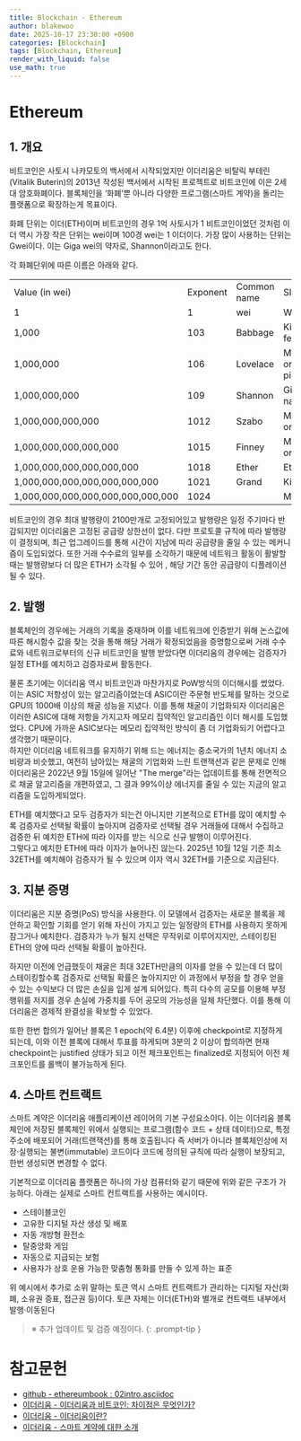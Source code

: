 ```yaml
---
title: Blockchain - Ethereum
author: blakewoo
date: 2025-10-17 23:30:00 +0900
categories: [Blockchain]
tags: [Blockchain, Ethereum] 
render_with_liquid: false
use_math: true
---
```


# Ethereum
## 1. 개요
비트코인은 사토시 나카모토의 백서에서 시작되었지만 이더리움은 비탈릭 부테린(Vitalik Buterin)의 2013년 작성된 백서에서 시작된 프로젝트로 비트코인에 이은 2세대 암호화폐이다.
블록체인을 ‘화폐’뿐 아니라 다양한 프로그램(스마트 계약)을 돌리는 플랫폼으로 확장하는게 목표이다.

화폐 단위는 이더(ETH)이며 비트코인의 경우 1억 사토시가 1 비트코인이었던 것처럼 이더 역시 가장 작은 단위는 wei이며 100경 wei는 1 이더이다.
가장 많이 사용하는 단위는 Gwei이다. 이는 Giga wei의 약자로, Shannon이라고도 한다.
 
각 화폐단위에 따른 이름은 아래와 같다.

<table>
    <tr>
        <td>Value (in wei)</td>
        <td>Exponent</td>
        <td>Common name</td>
        <td>SI name </td>
    </tr>
    <tr>
        <td>1</td>
        <td>1</td>
        <td>wei</td>
        <td>Wei </td>
    </tr>
    <tr>
        <td>1,000</td>
        <td>103</td>
        <td>Babbage</td>
        <td>Kilowei or femtoether </td>
    </tr>
    <tr>
        <td>1,000,000</td>
        <td>106</td>
        <td>Lovelace</td>
        <td>Megawei or picoether </td>
    </tr>
    <tr>
        <td>1,000,000,000</td>
        <td>109</td>
        <td>Shannon</td>
        <td>Gigawei or nanoether </td>
    </tr>
    <tr>
        <td>1,000,000,000,000</td>
        <td>1012</td>
        <td>Szabo</td>
        <td>Microether or micro </td>
    </tr>
    <tr>
        <td>1,000,000,000,000,000</td>
        <td>1015</td>
        <td>Finney</td>
        <td>Milliether or milli </td>
    </tr>
    <tr>
        <td>1,000,000,000,000,000,000</td>
        <td>1018</td>
        <td>Ether</td>
        <td>Ether </td>
    </tr>
    <tr>
        <td>1,000,000,000,000,000,000,000</td>
        <td>1021</td>
        <td>Grand</td>
        <td>Kiloether </td>
    </tr>
    <tr>
        <td>1,000,000,000,000,000,000,000,000</td>
        <td>1024</td>
        <td></td>
        <td>Megaether </td>
    </tr>
</table>

비트코인의 경우 최대 발행량이 2100만개로 고정되어있고 발행량은 일정 주기마다 반감되지만 이더리움은 고정된 공급량 상한선이 없다.
다만 프로토콜 규칙에 따라 발행량이 결정되며, 최근 업그레이드를 통해 시간이 지남에 따라 공급량을 줄일 수 있는 메커니즘이 도입되었다. 
또한 거래 수수료의 일부를 소각하기 때문에 네트워크 활동이 활발할 때는 발행량보다 더 많은 ETH가 소각될 수 있어 , 해당 기간 동안 공급량이 디플레이션될 수 있다.

## 2. 발행
블록체인의 경우에는 거래의 기록을 중재하며 이를 네트워크에 인증받기 위해 논스값에 따른 해시함수 값을 찾는 것을 통해 해당 거래가 확정되었음을 증명함으로써
거래 수수료와 네트워크로부터의 신규 비트코인을 발행 받았다면 이더리움의 경우에는 검증자가 일정 ETH를 예치하고 검증자로써 활동한다.

물론 초기에는 이더리움 역시 비트코인과 마찬가지로 PoW방식의 이더해시를 썼었다. 이는 ASIC 저항성이 있는 알고리즘이었는데
ASIC이란 주문형 반도체를 말하는 것으로 GPU의 1000배 이상의 채굴 성능을 지녔다. 이를 통해 채굴이 기업화되자 이더리움은 이러한 ASIC에 대해
저항을 가지고자 메모리 집약적인 알고리즘인 이더 해시를 도입했었다. CPU에 가까운 ASIC보다는 메모리 집약적인 방식이 좀 더 기업화되기 어렵다고 생각했기 때문이다.   
하지만 이더리움 네트워크를 유지하기 위해 드는 에너지는 중소국가의 1년치 에너지 소비량과 비슷했고, 여전히 남아있는 채굴의 기업화와 느린 트랜잭션과 같은
문제로 인해 이더리움은 2022년 9월 15일에 일어난 "The merge"라는 업데이트를 통해 전면적으로 채굴 알고리즘을 개편하였고,
그 결과 99%이상 에너지를 줄일 수 있는 지금의 알고리즘을 도입하게되었다.

ETH를 예치했다고 모두 검증자가 되는건 아니지만 기본적으로 ETH를 많이 예치할 수록 검증자로 선택될 확률이 높아지며 검증자로 선택될 경우
거래들에 대해서 수집하고 검증한 뒤 예치한 ETH에 따라 이자를 받는 식으로 신규 발행이 이루어진다.   
그렇다고 예치한 ETH에 따라 이자가 늘어나진 않는다. 2025년 10월 12일 기준 최소 32ETH를 예치해야 검증자가 될 수 있으며
이자 역시 32ETH를 기준으로 지급된다.

## 3. 지분 증명
이더리움은 지분 증명(PoS) 방식을 사용한다. 
이 모델에서 검증자는 새로운 블록을 제안하고 확인할 기회를 얻기 위해 자신이 가지고 있는 일정량의 ETH를 사용하지 못하게 잠그거나 예치한다.
검증자가 누가 될지 선택은 무작위로 이루어지지만, 스테이킹된 ETH의 양에 따라 선택될 확률이 높아진다.

하지만 이전에 언급했듯이 채굴은 최대 32ETH만큼의 이자를 얻을 수 있는데 더 많이 스테이킹할수록 검증자로 선택될 확률은 높아지지만
이 과정에서 부정을 할 경우 얻을 수 있는 수익보다 더 많은 손실을 입게 설계 되어있다.
특히 다수의 공모를 이용해 부정행위를 저지를 경우 손실에 가중치를 두어 공모의 가능성을 일체 차단했다.
이를 통해 이더리움은 경제적 완결성을 확보할 수 있었다.

또한 한번 합의가 일어난 블록은 1 epoch(약 6.4분) 이후에 checkpoint로 지정하게 되는데, 이와 이전 블록에 대해서 투표를 하게되며
3분의 2 이상이 합의하면 현재 checkpoint는 justified 상태가 되고 이전 체크포인트는 finalized로 지정되어 이전 체크포인트를 롤백이 불가능하게 된다.

## 4. 스마트 컨트랙트
스마트 계약은 이더리움 애플리케이션 레이어의 기본 구성요소이다. 이는 이더리움 블록체인에 저장된 블록체인 위에서 실행되는 프로그램(함수 코드 + 상태 데이터)으로,
특정 주소에 배포되어 거래(트랜잭션)를 통해 호출됩니다 즉 서버가 아니라 블록체인상에 저장·실행되는 불변(immutable) 코드이다
코드에 정의된 규칙에 따라 실행이 보장되고, 한번 생성되면 변경할 수 없다.

기본적으로 이더리움 플랫폼은 하나의 가상 컴퓨터와 같기 때문에 위와 같은 구조가 가능하다.
아래는 실제로 스마트 컨트랙트를 사용하는 예시이다.

- 스테이블코인
- 고유한 디지털 자산 생성 및 배포
- 자동 개방형 환전소
- 탈중앙화 게임
- 자동으로 지급되는 보험
- 사용자가 상호 운용 가능한 맞춤형 통화를 만들 수 있게 하는 표준

위 예시에서 추가로 소위 말하는 토큰 역시 스마트 컨트랙트가 관리하는 디지털 자산(화폐, 소유권 증표, 접근권 등)이다.
토큰 자체는 이더(ETH)와 별개로 컨트랙트 내부에서 발행·이동된다

> ※ 추가 업데이트 및 검증 예정이다.
{: .prompt-tip }

# 참고문헌
- [github - ethereumbook : 02intro.asciidoc](https://github.com/ethereumbook/ethereumbook/blob/develop/02intro.asciidoc)
- [이더리움 - 이더리움과 비트코인: 차이점은 무엇인가?](https://ethereum.org/ko/ethereum-vs-bitcoin/)
- [이더리움 - 이더리움이란?](https://ethereum.org/ko/what-is-ethereum/) 
- [이더리움 - 스마트 계약에 대한 소개](https://ethereum.org/ko/smart-contracts/)
